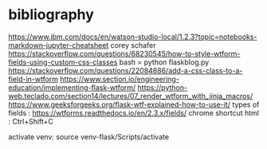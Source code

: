 # bibliography

https://www.ibm.com/docs/en/watson-studio-local/1.2.3?topic=notebooks-markdown-jupyter-cheatsheet
corey schafer 
https://stackoverflow.com/questions/68230545/how-to-style-wtform-fields-using-custom-css-classes
bash = python flaskblog.py
https://stackoverflow.com/questions/22084886/add-a-css-class-to-a-field-in-wtform
https://www.section.io/engineering-education/implementing-flask-wtform/
https://python-web.teclado.com/section14/lectures/07_render_wtform_with_jinja_macros/
https://www.geeksforgeeks.org/flask-wtf-explained-how-to-use-it/
types of fields : https://wtforms.readthedocs.io/en/2.3.x/fields/
chrome shortcut html : Ctrl+Shift+C

activate venv: source venv-flask/Scripts/activate 
